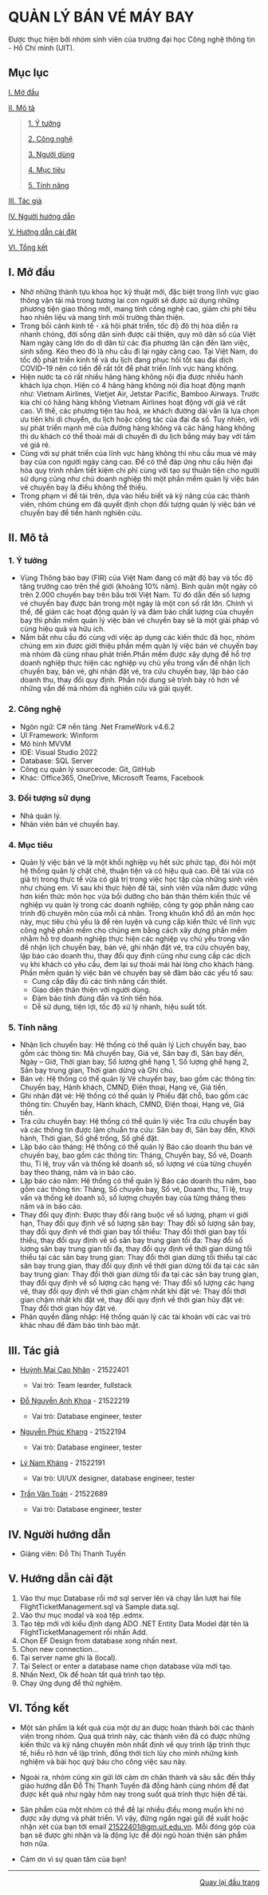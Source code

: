 ﻿<div id="Top"></div>

# QUẢN LÝ BÁN VÉ MÁY BAY
Được thục hiện bởi nhóm sinh viên của trường đại học Công nghệ thông tin - Hồ Chí minh (UIT).

## Mục lục

 [I. Mở đầu](#Modau)

 [II. Mô tả](#Mota)

> [1. Ý tưởng](#Ytuong)
>
> [2. Công nghệ](#Congnghe)
>
> [3. Người dùng](#Doituongsudung)
>
> [4. Mục tiêu](#Muctieu)
>
> [5. Tính năng](#Tinhnang)

[III. Tác giả](#Tacgia)

[IV. Người hướng dẫn](#Nguoihuongdan)

[V. Hướng dẫn cài đặt](#HuongDanCaiDat)

[VI. Tổng kết](#Tongket)


<!-- MỞ ĐẦU -->
<div id="Modau"></div>

## I. Mở đầu
* Nhờ những thành tựu khoa học kỹ thuật mới, đặc biệt trong lĩnh vực giao thông vận tải mà trong tương lai con người sẽ được sử dụng những phương tiện giao thông mới, mang tính công nghệ cao, giảm chi phí tiêu hao nhiên liệu và mang tính môi trường thân thiện.
* Trong bối cảnh kinh tế - xã hội phát triển, tốc độ đô thị hóa diễn ra nhanh chóng, đời sống dân sinh được cải thiện, quy mô dân số của Việt Nam ngày càng lớn do di dân từ các địa phương lân cận đến làm việc, sinh sống. Kéo theo đó là nhu cầu đi lại ngày càng cao. Tại Việt Nam, do tốc độ phát triển kinh tế và du lịch đang phục hồi tốt sau đại dịch COVID–19 nên có tiền đề rất tốt để phát triển lĩnh vực hàng không.
* Hiện nước ta có rất nhiều hãng hàng không nội địa được nhiều hành khách lựa chọn. Hiện có 4 hãng hàng không nội địa hoạt động mạnh như: Vietnam Airlines, Vietjet Air, Jetstar Pacific, Bamboo Airways. Trước kia chỉ có hãng hàng không Vietnam Airlines hoạt động với giá vé rất cao. Vì thế, các phương tiện tàu hoả, xe khách đường dài vẫn là lựa chọn ưu tiên khi di chuyển, du lịch hoặc công tác của đại đa số. Tuy nhiên, với sự phát triển mạnh mẽ của đường hàng không và các hãng hàng không thì du khách có thể thoải mái di chuyển đi du lịch bằng máy bay với tấm vé giá rẻ.
* Cùng với sự phát triển của lĩnh vực hàng không thì nhu cầu mua vé máy bay của con người ngày càng cao. Để có thể đáp ứng nhu cầu hiện đại hóa quy trình nhằm tiết kiệm chi phí cùng với tạo sự thuận tiện cho người sử dụng cũng như chủ doanh nghiệp thì một phần mềm quản lý việc bán vé chuyến bay là điều không thể thiếu.
* Trong phạm vi đề tài trên, dựa vào hiểu biết và kỹ năng của các thành viên, nhóm chúng em đã quyết định chọn đối tượng quản lý việc bán vé chuyến bay để tiến hành nghiên cứu.

<!-- MÔ TẢ -->
<div id="Mota"></div>

## II. Mô tả
<!-- Ý TƯỞNG -->
<div id="Ytuong"></div>

### 1. Ý tưởng
* Vùng Thông báo bay (FIR) của Việt Nam đang có mật độ bay và tốc độ tăng trưởng cao trên thế giới (khoảng 10% năm). Bình quân một ngày có trên 2.000 chuyến bay trên bầu trời Việt Nam. Từ đó dẫn đến số lượng vé chuyến bay được bán trong một ngày là một con số rất lớn. Chính vì thế, để giảm các hoạt động quản lý và đảm bảo chất lượng của chuyến bay thì phần mềm quản lý việc bán vé chuyến bay sẽ là một giải pháp vô cùng hiệu quả và hữu ích.
* Nắm bắt nhu cầu đó cùng với việc áp dụng các kiến thức đã học, nhóm chúng em xin được giới thiệu phần mềm quản lý việc bán vé chuyến bay mà nhóm đã cùng nhau phát triển.Phần mềm được xây dựng để hỗ trợ doanh nghiệp thực hiện các nghiệp vụ chủ yếu trong vấn đề nhận lịch chuyến bay, bán vé, ghi nhận đặt vé, tra cứu chuyến bay, lập báo cáo doanh thu, thay đổi quy định. Phần nội dung sẽ trình bày rõ hơn về những vấn đề mà nhóm đã nghiên cứu và giải quyết.

<div id="Congnghe"></div>

### 2. Công nghệ
* Ngôn ngữ: C# nền tảng .Net FrameWork v4.6.2
* UI Framework: Winform
* Mô hình MVVM
* IDE: Visual Studio 2022
* Database: SQL Server
* Công cụ quản lý sourcecode: Git, GitHub
* Khác: Office365, OneDrive, Microsoft Teams, Facebook

<div id="Doituongsudung"></div>

### 3. Đối tượng sử dụng
* Nhà quản lý.
* Nhân viên bán vé chuyến bay.

<div id="Muctieu"></div>

### 4. Mục tiêu
* Quản lý việc bán vé là một khối nghiệp vụ hết sức phức tạp, đòi hỏi một hệ thống quản lý chặt chẽ, thuận tiện và có hiệu quả cao. Đề tài vừa có giá trị trong thực tế vừa có giá trị trong việc học tập của những sinh viên như chúng em. Vì sau khi thực hiện đề tài, sinh viên vừa nắm được vững hơn kiến thức môn học vừa bồi dưỡng cho bản thân thêm kiến thức về nghiệp vụ quản lý trong các doanh nghiệp, công ty góp phần nâng cao trình độ chuyên môn của mỗi cá nhân. Trong khuôn khổ đồ án môn học này, mục tiêu chủ yếu là để rèn luyện và cung cấp kiến thức về lĩnh vực công nghệ phần mềm cho chúng em bằng cách xây dựng phần mềm nhằm hỗ trợ doanh nghiệp thực hiện các nghiệp vụ chủ yếu trong vấn đề nhận lịch chuyến bay, bán vé, ghi nhận đặt vé, tra cứu chuyến bay, lập báo cáo doanh thu, thay đổi quy định cũng như cung cấp các dịch vụ khi khách có yêu cầu, đem lại sự thoải mái hài lòng cho khách hàng. Phần mềm quản lý việc bán vé chuyến bay sẽ đảm bảo các yếu tố sau:
    * Cung cấp đầy đủ các tính năng cần thiết.
    * Giao diện thân thiện với người dùng.
    * Đảm bảo tính đúng đắn và tính tiến hóa.
    * Dễ sử dụng, tiện lợi, tốc độ xử lý nhanh, hiệu suất tốt.

<div id="Tinhnang"></div>

### 5. Tính năng
* Nhận lịch chuyến bay: Hệ thống có thể quản lý Lịch chuyến bay, bao gồm các thông tin: Mã chuyến bay, Giá vé, Sân bay đi, Sân bay đến, Ngày – Giờ, Thời gian bay, Số lượng ghế hạng 1, Số lượng ghế hạng 2, Sân bay trung gian, Thời gian dừng và Ghi chú.
* Bán vé: Hệ thống có thể quản lý Vé chuyến bay, bao gồm các thông tin: Chuyến bay, Hành khách, CMND, Điện thoại, Hạng vé, Giá tiền.
* Ghi nhận đặt vé: Hệ thống có thể quản lý Phiếu đặt chỗ, bao gồm các thông tin: Chuyến bay, Hành khách, CMND, Điện thoại, Hạng vé, Giá tiền.
* Tra cứu chuyến bay: Hệ thống có thể quản lý việc Tra cứu chuyến bay và các thông tin được làm chuẩn tra cứu: Sân bay đi, Sân bay đến, Khởi hành, Thời gian, Số ghế trống, Số ghế đặt.
* Lập báo cáo tháng: Hệ thống có thể quản lý Báo cáo doanh thu bán vé chuyến bay, bao gồm các thông tin: Tháng, Chuyến bay, Số vé, Doanh thu, Tỉ lệ, truy vấn và thống kê doanh số, số lượng vé của từng chuyến bay theo tháng, năm và in báo cáo.
* Lập báo cáo năm: Hệ thống có thể quản lý Báo cáo doanh thu năm, bao gồm các thông tin: Tháng, Số chuyến bay, Số vé, Doanh thu, Tỉ lệ, truy vấn và thống kê doanh số, số lượng chuyến bay của từng tháng theo năm và in báo cáo.
* Thay đổi quy định: Được thay đổi ràng buộc về số lượng, phạm vi giới hạn, Thay đổi quy định về số lượng sân bay: Thay đổi số lượng sân bay, thay đổi quy định về thời gian bay tối thiểu: Thay đổi thời gian bay tối thiểu, thay đổi quy định về số sân bay trung gian tối đa: Thay đổi số lượng sân bay trung gian tối đa, thay đổi quy định về thời gian dừng tối thiểu tại các sân bay trung gian: Thay đổi thời gian dừng tối thiểu tại các sân bay trung gian, thay đổi quy định về thời gian dừng tối đa tại các sân bay trung gian: Thay đổi thời gian dừng tối đa tại các sân bay trung gian, thay đổi quy định về số lượng các hạng vé: Thay đổi số lượng các hạng vé, thay đổi quy định về thời gian chậm nhất khi đặt vé: Thay đổi thời gian chậm nhất khi đặt vé, thay đổi quy định về thời gian hủy đặt vé: Thay đổi thời gian hủy đặt vé.
* Phân quyền đăng nhập: Hệ thống quản lý các tài khoản với các vai trò khác nhau để đảm bảo tính bảo mật.
<!-- TÁC GIẢ -->
<div id="Tacgia"></div>

## III. Tác giả

* [Huỳnh Mai Cao Nhân](https://github.com/HuynhNhan0330) - 21522401
    * Vai trò: Team learder, fullstack

* [Đỗ Nguyễn Anh Khoa](https://github.com/KhoaAnhDoNguyen) - 21522219
    * Vai trò: Database engineer, tester

* [Nguyễn Phúc Khang](https://github.com/Khang2561) - 21522194
    * Vai trò: Database engineer, tester

* [Lý Nam Kháng](https://github.com/lynamkhang) - 21522191
    * Vai trò: UI/UX designer, database engineer, tester

* [Trần Văn Toán](https://github.com/toanlamdata) - 21522689
    * Vai trò: Database engineer, tester

<!-- NGƯỜI HƯỚNG DẪN -->
<div id="Nguoihuongdan"></div>

## IV. Người hướng dẫn
* Giảng viên: Đỗ Thị Thanh Tuyền

<!-- HƯỚNG DẪN SỬ DỤNG -->
<div id="HuongDanCaiDat"></div>

## V. Hướng dẫn cài đặt
1. Vào thư mục Database rồi mở sql server lên và chạy lần lượt hai file FlightTicketManagement.sql và Sample data.sql.
2. Vào thư mục modal và xoá tệp .edmx.
3. Tạo tệp mới với kiểu định dạng ADO .NET Entity Data Model đặt tên là FlightTicketManagement rồi nhấn Add.
4. Chọn EF Design from database xong nhấn next.
5. Chọn new connection...
6. Tại server name ghi là (local).
7. Tại Select or enter a database name chọn database vừa mới tạo.
8. Nhấn Next, Ok để hoàn tất quá trình tạo tệp.
9. Chạy ứng dụng để thử nghiệm.

<!-- TỔNG KẾT -->
<div id="Tongket"></div>

## VI. Tổng kết
* Một sản phẩm là kết quả của một dự án được hoàn thành bởi các thành viên trong nhóm. Qua quá trình này, các thành viên đã có được những kiến ​​thức và kỹ năng chuyên môn nhất định về quy trình lập trình thực tế, hiểu rõ hơn về lập trình, đồng thời tích lũy cho mình những kinh nghiệm và bài học quý báu cho công việc sau này.

* Ngoài ra, nhóm cũng xin gửi lời cảm ơn chân thành và sâu sắc đến thầy giáo hướng dẫn Đỗ Thị Thanh Tuyền đã đồng hành cùng nhóm để đạt được kết quả như ngày hôm nay trong suốt quá trình thực hiện đề tài.

* Sản phẩm của một nhóm có thể để lại nhiều điều mong muốn khi nó được xây dựng và phát triển. Vì vậy, đừng ngần ngại gửi đề xuất hoặc nhận xét của bạn tới email 21522401@gm.uit.edu.vn. Mỗi đóng góp của bạn sẽ được ghi nhận và là động lực để đội ngũ hoàn thiện sản phẩm hơn nữa.

* Cám ơn vì sự quan tâm của bạn!

---

<p align="right"><a href="#Top">Quay lại đầu trang</a></p>

